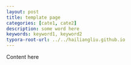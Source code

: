 ```yaml
---
layout: post
title: template page
categories: [cate1, cate2]
description: some word here
keywords: keyword1, keyword2
typora-root-url: ../../hailiangliu.github.io
---
```


Content here

